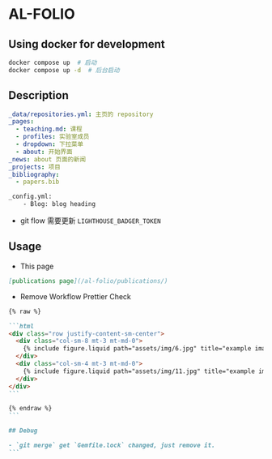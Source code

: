 # AL-FOLIO

## Using docker for development

```bash
docker compose up  # 启动
docker compose up -d  # 后台启动
```

## Description

```yaml
_data/repositories.yml: 主页的 repository
_pages:
  - teaching.md: 课程
  - profiles: 实验室成员
  - dropdown: 下拉菜单
  - about: 开始界面
_news: about 页面的新闻
_projects: 项目
_bibliography:
  - papers.bib
```

```bash
_config.yml:
    - Blog: blog heading
```

- git flow 需要更新 `LIGHTHOUSE_BADGER_TOKEN`

## Usage

- This page

```markdown
[publications page](/al-folio/publications/)
```

- Remove Workflow Prettier Check

````markdown
{% raw %}

```html
<div class="row justify-content-sm-center">
  <div class="col-sm-8 mt-3 mt-md-0">
    {% include figure.liquid path="assets/img/6.jpg" title="example image" class="img-fluid rounded z-depth-1" %}
  </div>
  <div class="col-sm-4 mt-3 mt-md-0">
    {% include figure.liquid path="assets/img/11.jpg" title="example image" class="img-fluid rounded z-depth-1" %}
  </div>
</div>
```

{% endraw %}
```

## Debug

- `git merge` get `Gemfile.lock` changed, just remove it.
```
